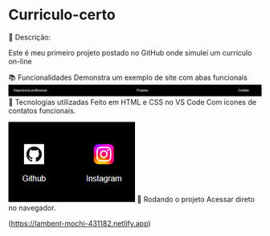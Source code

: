 # Curriculo-certo


📝 Descrição:

Este é meu primeiro projeto postado no GitHub onde simulei um curriculo on-line

📚 Funcionalidades
Demonstra um exemplo de site com abas funcionais <img src="./abas.JPG">
🔧 Tecnologias utilizadas
Feito em HTML e CSS no VS Code
Com icones de contatos funcionais. 


<img src="./icones.png">
🚀 Rodando o projeto
Acessar direto no navegador.

(https://lambent-mochi-431182.netlify.app)



